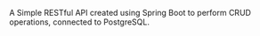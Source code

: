 A Simple RESTful API created using Spring Boot to perform CRUD operations, connected to PostgreSQL.
